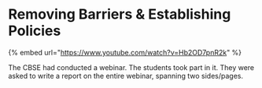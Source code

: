 # Removing Barriers & Establishing Policies

{% embed url="https://www.youtube.com/watch?v=Hb2OD7pnR2k" %}

The CBSE had conducted a webinar. The students took part in it. They were asked to write a report on the entire webinar, spanning two sides/pages.
